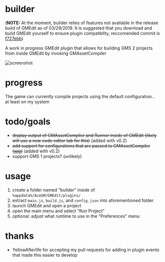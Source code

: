 # builder
(**NOTE:** At the moment, builder relies of features not avaliable in the release build of GMEdit as of 03/29/2019. It is suggested that you download and build GMEdit yourself to ensure plugin compatiblity, reccomended commit is [f727ebb](https://github.com/GameMakerDiscord/GMEdit/commit/f727ebbf592face27f48af223e6e4885bd189c4e))

A work in progress GMEdit plugin that allows for building GMS 2 projects from inside GMEdit by invoking GMAssetCompiler

![screenshot](https://i.imgur.com/9ne0FRv.png)

# progress
The game can currently compile projects using the default configuration... at least on my system

# todo/goals
* ~~display output of GMAssetCompiler and Runner inside of GMEdit (likely will use a new code editor tab for this)~~ (added with v0.2)
* ~~add support for configurations that are passed to GMAssetCompiler ([wip](https://i.imgur.com/LYAq1Rq.png))~~ (added with v0.2)
* support GMS 1 projects? (unlikely)

# usage
1. create a folder named "builder" inside of `%appdata%/AceGM/GMEdit/plugins/`
2. extract `main.js`, `build.js`, and `config.json` into aforementioned folder
3. launch GMEdit and open a project
4. open the main menu and select "Run Project"
5. optional: adjust what runtime to use in the "Preferences" menu

# thanks
* YellowAfterlife for accepting my pull requests for adding in plugin events that made this easier to develop
